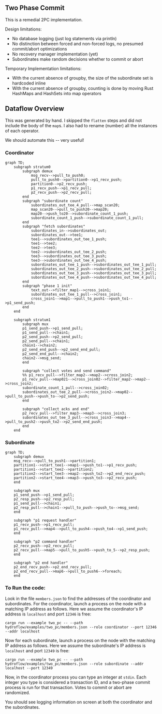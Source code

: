 ## Two Phase Commit
This is a remedial 2PC implementation. 

Design limitations:
- No database logging (just log statements via println)
- No distinction between forced and non-forced logs, no presumed commit/abort optimizations
- No recovery manager implementation (yet)
- Subordinates make random decisions whether to commit or abort

Temporary Implementation limitations:
- With the current absence of groupby, the size of the subordinate set is hardcoded inline
- With the current absence of groupby, counting is done by moving Rust HashMaps and HashSets into map operators

## Dataflow Overview
This was generated by hand. I skipped the `flatten` steps and did not include the body of the `map`s. I also had to rename (number) all the instances of each operator.

We should automate this -- very useful!
### Coordinator
```mermaid
graph TD;
    subgraph stratum0
        subgraph demux
            msg_recv-->pull_to_push0;
            pull_to_push0-->partition0-->p1_recv_push;
            partition0-->p2_recv_push;
            p1_recv_push-->p1_recv_pull;
            p2_recv_push-->p2_recv_pull;
        end
        subgraph "subordinate count"
            subordinates_out_tee_4_pull-->map_scan20;
            map_scan20-->pull_to_push20-->map20;
            map20-->push_to20-->subordinate_count_1_push;
            subordinate_count_1_push-->subordinate_count_1_pull;
        end
        subgraph "fetch subordinates"
            subordinates_in-->subordinates_out;
            subordinates_out-->tee1;
            tee1-->subordinates_out_tee_1_push;
            tee1-->tee2;
            tee2-->tee3;
            tee2-->subordinates_out_tee_2_push;
            tee3-->subordinates_out_tee_3_push;
            tee3-->subordinates_out_tee_4_push;
            subordinates_out_tee_1_push-->subordinates_out_tee_1_pull;
            subordinates_out_tee_2_push-->subordinates_out_tee_2_pull;
            subordinates_out_tee_3_push-->subordinates_out_tee_3_pull;
            subordinates_out_tee_4_push-->subordinates_out_tee_4_pull;
        end
        subgraph "phase 1 init"
            text_out-->filter_map1-->cross_join1;
            subordinates_out_tee_1_pull-->cross_join1;
            cross_join1-->map1-->pull_to_push1-->push_to1-->p1_send_push;
        end
    end

    subgraph stratum1
        subgraph mux
        p1_send_push-->p1_send_pull;
        p1_send_pull-->chain1;
        p2_send_push-->p2_send_pull;
        p2_send_pull-->chain1;
        chain1-->chain2;
        p2_send_end_push-->p2_send_end_pull;
        p2_send_end_pull-->chain2;
        chain2-->msg_send;
        end

        subgraph "collect votes and send command"
        %% p1_recv_pull-->filter_map2-->map2-->cross_join2;
        p1_recv_pull-->map021-->cross_join02-->filter_map2-->map2-->cross_join2;
        subordinate_count_1_pull-->cross_join02;
        subordinates_out_tee_2_pull-->cross_join2-->map02-->pull_to_push-->push_to-->p2_send_push;
        end

        subgraph "collect acks and end"
        p2_recv_pull-->filter_map3-->map3-->cross_join3;
        subordinates_out_tee_3_pull-->cross_join3-->map4-->pull_to_push2-->push_to2-->p2_send_end_push;
        end
    end
```
### Subordinate
```mermaid
graph TD;
    subgraph demux
    msg_recv-->pull_to_push1-->partition1;
    partition1-->start_tee1-->map1-->push_to1-->p1_recv_push;
    partition1-->start_tee2-->partition2;
    partition2-->start_tee3-->map2-->push_to2-->p2_end_recv_push;
    partition2-->start_tee4-->map3-->push_to3-->p2_recv_push;
    end

    subgraph mux
    p1_send_push-->p1_send_pull;
    p2_resp_push-->p2_resp_pull;
    p1_send_pull-->chain1;
    p2_resp_pull-->chain1-->pull_to_push-->push_to-->msg_send;
    end

    subgraph "p1 request handler"
    p1_recv_push-->p1_recv_pull;
    p1_recv_pull-->map4-->pull_to_push4-->push_to4-->p1_send_push;
    end

    subgraph "p2 command handler"
    p2_recv_push-->p2_recv_pull;
    p2_recv_pull-->map5-->pull_to_push5-->push_to_5-->p2_resp_push;
    end

    subgraph "p2 end handler"
    p2_end_recv_push-->p2_end_recv_pull;
    p2_end_recv_pull-->map6-->pull_to_push6-->foreach;
    end
```
### To Run the code:
Look in the file `members.json` to find the addresses of the coordinator and subordinates. 
For the coordinator, launch a process on the node with a matching IP address as follows.
Here we assume the coordinator's IP address is `localhost` and port `12346` is free:
```
cargo run --example two_pc -- --path hydroflow/examples/two_pc/members.json --role coordinator --port 12346 --addr localhost
```

Now for each subordinate, launch a process on the node with the matching IP address as follows.
Here we assume the subordinate's IP address is `localhost` and port `12349` is free:
```
cargo run --example two_pc -- --path hydroflow/examples/two_pc/members.json --role subordinate --addr localhost --port 12349
```

Now, in the coordinator process you can type an integer at `stdin`. Each integer you type is considered a transaction ID, 
and a two-phase commit process is run for that transaction. Votes to commit or abort are randomized.

You should see logging information on screen at both the coordinator and the subordinates.
